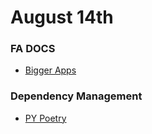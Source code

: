 # August 14th

### FA DOCS
- [Bigger Apps](https://fastapi.tiangolo.com/tutorial/bigger-applications/#dependencies)


### Dependency Management
- [PY Poetry](https://python-poetry.org/)
